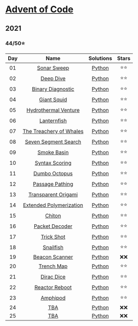 # [Advent of Code](https://adventofcode.com/)

## 2021 

### 44/50:star:

| Day | Name | Solutions | Stars |
| :------: | :-------------------: | :--------------: | :--------: |
| 01 | [Sonar Sweep](https://adventofcode.com/2021/day/1) | [Python](2021/day_1.py) | :star::star:
| 02 | [Deep Dive](https://adventofcode.com/2021/day/2) | [Python](2021/day_2.py) | :star::star:
| 03 | [Binary Diagnostic](https://adventofcode.com/2021/day/3) | [Python](2021/day_3.py) | :star::star:
| 04 | [Giant Squid](https://adventofcode.com/2021/day/4) | [Python](2021/day_4.py) | :star::star:
| 05 | [Hydrothermal Venture](https://adventofcode.com/2021/day/5) | [Python](2021/day_5.py) | :star::star:
| 06 | [Lanternfish](https://adventofcode.com/2021/day/6) | [Python](2021/day_6.py) | :star::star:
| 07 | [The Treachery of Whales](https://adventofcode.com/2021/day/7) | [Python](2021/day_7.py) | :star::star:
| 08 | [Seven Segment Search](https://adventofcode.com/2021/day/8) | [Python](2021/day_8.py) | :star::star:
| 09 | [Smoke Basin](https://adventofcode.com/2021/day/9) | [Python](2021/day_9.py) | :star::star:
| 10 | [Syntax Scoring](https://adventofcode.com/2021/day/10) | [Python](2021/day_10.py) | :star::star:
| 11 | [Dumbo Octopus](https://adventofcode.com/2021/day/11) | [Python](2021/day_11.py) | :star::star:
| 12 | [Passage Pathing](https://adventofcode.com/2021/day/12) | [Python](2021/day_12.py) | :star::star:
| 13 | [Transparent Origami](https://adventofcode.com/2021/day/13) | [Python](2021/day_13.py) | :star::star:
| 14 | [Extended Polymerization](https://adventofcode.com/2021/day/14) | [Python](2021/day_14.py) | :star::star:
| 15 | [Chiton](https://adventofcode.com/2021/day/15) | [Python](2021/day_15.py) | :star::star:
| 16 | [Packet Decoder](https://adventofcode.com/2021/day/16) | [Python](2021/day_16.py) | :star::star:
| 17 | [Trick Shot](https://adventofcode.com/2021/day/17) | [Python](2021/day_17.py) | :star::star:
| 18 | [Snailfish](https://adventofcode.com/2021/day/18) | [Python](2021/day_18.py) | :star::star:
| 19 | [Beacon Scanner](https://adventofcode.com/2021/day/19) | [Python](2021/day_19.py) | :x::x:
| 20 | [Trench Map](https://adventofcode.com/2021/day/20) | [Python](2021/day_20.py) | :star::star:
| 21 | [Dirac Dice](https://adventofcode.com/2021/day/21) | [Python](2021/day_21.py) | :star::star:
| 22 | [Reactor Reboot](https://adventofcode.com/2021/day/22) | [Python](2021/day_22.py) | :star::star:
| 23 | [Amphipod](https://adventofcode.com/2021/day/23) | [Python](2021/day_23.py) | :star::star:
| 24 | [TBA](https://adventofcode.com/2021/day/24) | [Python](2021/day_24.py) | :x::x:
| 25 | [TBA](https://adventofcode.com/2021/day/25) | [Python](2021/day_25.py) | :x::x:
